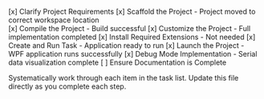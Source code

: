  [x] Clarify Project Requirements
 [x] Scaffold the Project - Project moved to correct workspace location  
 [x] Compile the Project - Build successful
 [x] Customize the Project - Full implementation completed
 [x] Install Required Extensions - Not needed
 [x] Create and Run Task - Application ready to run
 [x] Launch the Project - WPF application runs successfully
 [x] Debug Mode Implementation - Serial data visualization complete
 [ ] Ensure Documentation is Complete

Systematically work through each item in the task list. Update this file directly as you complete each step.